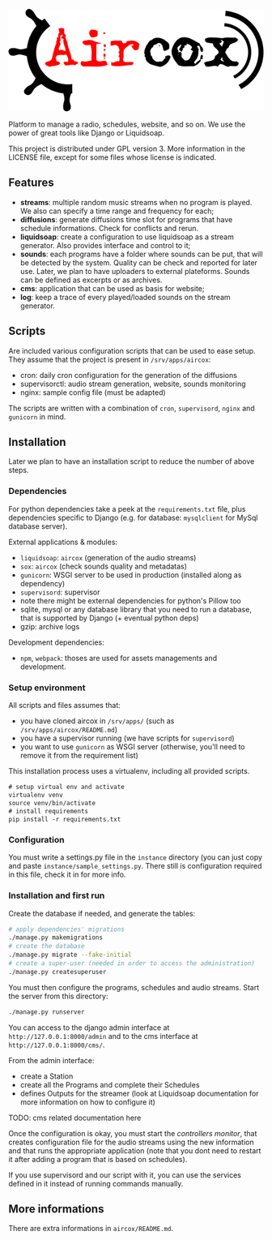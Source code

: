 ![](/logo.png)

Platform to manage a radio, schedules, website, and so on. We use the power of great tools like Django or Liquidsoap.

This project is distributed under GPL version 3. More information in the LICENSE file, except for some files whose license is indicated.


## Features
* **streams**: multiple random music streams when no program is played. We also can specify a time range and frequency for each;
* **diffusions**: generate diffusions time slot for programs that have schedule informations. Check for conflicts and rerun.
* **liquidsoap**: create a configuration to use liquidsoap as a stream generator. Also provides interface and control to it;
* **sounds**: each programs have a folder where sounds can be put, that will be detected by the system. Quality can be check and reported for later use. Later, we plan to have uploaders to external plateforms. Sounds can be defined as excerpts or as archives.
* **cms**: application that can be used as basis for website;
* **log**: keep a trace of every played/loaded sounds on the stream generator.


## Scripts
Are included various configuration scripts that can be used to ease setup. They
assume that the project is present in `/srv/apps/aircox`:

* cron: daily cron configuration for the generation of the diffusions
* supervisorctl: audio stream generation, website, sounds monitoring
* nginx: sample config file (must be adapted)

The scripts are written with a combination of `cron`, `supervisord`, `nginx`
and `gunicorn` in mind.


## Installation
Later we plan to have an installation script to reduce the number of above steps.

### Dependencies
For python dependencies take a peek at the `requirements.txt` file, plus
dependencies specific to Django (e.g. for database: `mysqlclient` for MySql
database server).

External applications & modules:
* `liquidsoap`: `aircox` (generation of the audio streams)
* `sox`: `aircox` (check sounds quality and metadatas)
* `gunicorn`: WSGI server to be used in production (installed along as dependency)
* `supervisord`: supervisor
* note there might be external dependencies for python's Pillow too
* sqlite, mysql or any database library that you need to run a database, that is supported by Django (+ eventual python deps)
* gzip: archive logs

Development dependencies:
* `npm`, `webpack`: thoses are used for assets managements and development.

### Setup environment
All scripts and files assumes that:
- you have cloned aircox in `/srv/apps/` (such as `/srv/apps/aircox/README.md`)
- you have a supervisor running (we have scripts for `supervisord`)
- you want to use `gunicorn` as WSGI server (otherwise, you'll need to remove it from the requirement list)

This installation process uses a virtualenv, including all provided scripts.

```
# setup virtual env and activate
virtualenv venv
source venv/bin/activate
# install requirements
pip install -r requirements.txt
```

### Configuration
You must write a settings.py file in the `instance` directory (you can just
copy and paste `instance/sample_settings.py`. There still is configuration
required in this file, check it in for more info.


### Installation and first run
Create the database if needed, and generate the tables:

```bash
# apply dependencies' migrations
./manage.py makemigrations
# create the database
./manage.py migrate --fake-initial
# create a super-user (needed in order to access the administration)
./manage.py createsuperuser
```

You must then configure the programs, schedules and audio streams. Start the
server from this directory:

```bash
./manage.py runserver
```

You can access to the django admin interface at `http://127.0.0.1:8000/admin`
and to the cms interface at `http://127.0.0.1:8000/cms/`.

From the admin interface:
* create a Station
* create all the Programs and complete their Schedules
* defines Outputs for the streamer (look at Liquidsoap documentation for
  more information on how to configure it)

TODO: cms related documentation here

Once the configuration is okay, you must start the *controllers monitor*,
that creates configuration file for the audio streams using the new information
and that runs the appropriate application (note that you dont need to restart it
after adding a program that is based on schedules).

If you use supervisord and our script with it, you can use the services defined
in it instead of running commands manually.

## More informations
There are extra informations in `aircox/README.md`.

